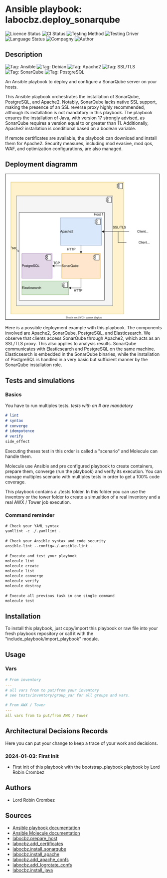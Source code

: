 # Ansible playbook: labocbz.deploy_sonarqube

![Licence Status](https://img.shields.io/badge/licence-MIT-brightgreen)
![CI Status](https://img.shields.io/badge/CI-success-brightgreen)
![Testing Method](https://img.shields.io/badge/Testing%20Method-Ansible%20Molecule-blueviolet)
![Testing Driver](https://img.shields.io/badge/Testing%20Driver-docker-blueviolet)
![Language Status](https://img.shields.io/badge/language-Ansible-red)
![Compagny](https://img.shields.io/badge/Compagny-Labo--CBZ-blue)
![Author](https://img.shields.io/badge/Author-Lord%20Robin%20Crombez-blue)

## Description

![Tag: Ansible](https://img.shields.io/badge/Tech-Ansible-orange)
![Tag: Debian](https://img.shields.io/badge/Tech-Debian-orange)
![Tag: Apache2](https://img.shields.io/badge/Tech-Apache2-orange)
![Tag: SSL/TLS](https://img.shields.io/badge/Tech-SSL%2FTLS-orange)
![Tag: SonarQube](https://img.shields.io/badge/Tech-SonarQube-orange)
![Tag: PostgreSQL](https://img.shields.io/badge/Tech-PostgreSQL-orange)

An Ansible playbook to deploy and configure a SonarQube server on your hosts.

This Ansible playbook orchestrates the installation of SonarQube, PostgreSQL, and Apache2. Notably, SonarQube lacks native SSL support, making the presence of an SSL reverse proxy highly recommended, although its installation is not mandatory in this playbook. The playbook ensures the installation of Java, with version 17 strongly advised, as SonarQube requires a version equal to or greater than 11. Additionally, Apache2 installation is conditional based on a boolean variable.

If remote certificates are available, the playbook can download and install them for Apache2. Security measures, including mod evasive, mod qos, WAF, and optimization configurations, are also managed.

## Deployment diagramm

![](./assets/Ansible-Role-Labocbz-Install-SonarQube.drawio.svg)

Here is a possible deployment example with this playbook. The components involved are Apache2, SonarQube, PostgreSQL, and Elasticsearch. We observe that clients access SonarQube through Apache2, which acts as an SSL/TLS proxy. This also applies to analysis results. SonarQube communicates with Elasticsearch and PostgreSQL on the same machine. Elasticsearch is embedded in the SonarQube binaries, while the installation of PostgreSQL is handled in a very basic but sufficient manner by the SonarQube installation role.

## Tests and simulations

### Basics

You have to run multiples tests. *tests with an # are mandatory*

```MARKDOWN
# lint
# syntax
# converge
# idempotence
# verify
side_effect
```

Executing theses test in this order is called a "scenario" and Molecule can handle them.

Molecule use Ansible and pre configured playbook to create containers, prepare them, converge (run the playbook) and verify its execution.
You can manage multiples scenario with multiples tests in order to get a 100% code coverage.

This playbook contains a ./tests folder. In this folder you can use the inventory or the tower folder to create a simualtion of a real inventory and a real AWX / Tower job execution.

### Command reminder

```SHELL
# Check your YAML syntax
yamllint -c ./.yamllint .

# Check your Ansible syntax and code security
ansible-lint --config=./.ansible-lint .

# Execute and test your playbook
molecule lint
molecule create
molecule list
molecule converge
molecule verify
molecule destroy

# Execute all previous task in one single command
molecule test
```

## Installation

To install this playbook, just copy/import this playbook or raw file into your fresh playbook repository or call it with the "include_playbook/import_playbook" module.

## Usage

### Vars

```YAML
# From inventory
---
# all vars from to put/from your inventory
# see tests/inventory/group_var for all groups and vars.
```

```YAML
# From AWX / Tower
---
all vars from to put/from AWX / Tower
```

## Architectural Decisions Records

Here you can put your change to keep a trace of your work and decisions.

### 2024-01-03: First Init

* First init of this playbook with the bootstrap_playbook playbook by Lord Robin Crombez

## Authors

* Lord Robin Crombez

## Sources

* [Ansible playbook documentation](https://docs.ansible.com/ansible/latest/playbook_guide/playbooks_reuse_playbooks.html)
* [Ansible Molecule documentation](https://molecule.readthedocs.io/)
* [labocbz.prepare_host](https://github.com/CBZ-D-velop/Ansible-Role-Labocbz-Prepare-Host.git)
* [labocbz.add_certificates](https://github.com/CBZ-D-velop/Ansible-Role-Labocbz-Add-Certificates.git)
* [labocbz.install_sonarqube](https://github.com/CBZ-D-velop/Ansible-Role-Labocbz-Install-SonarQube.git)
* [labocbz.install_apache](https://github.com/CBZ-D-velop/Ansible-Role-Labocbz-Install-Apache.git)
* [labocbz.add_apache_confs](https://github.com/CBZ-D-velop/Ansible-Role-Labocbz-Add-Apache-Confs.git)
* [labocbz.add_logrotate_confs](https://github.com/CBZ-D-velop/Ansible-Role-Labocbz-Add-Logrotate-Confs.git)
* [labocbz.install_java](https://github.com/CBZ-D-velop/Ansible-Role-Labocbz-Install-Java.git)
